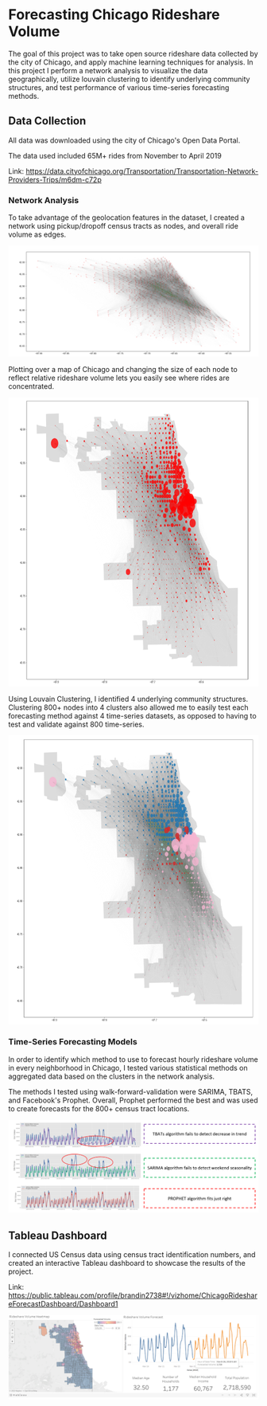 # Forecasting Chicago Rideshare Volume

The goal of this project was to take open source rideshare data collected by the city of Chicago, and apply machine learning techniques for analysis. In this project I perform a network analysis to visualize the data geographically, utilize louvain clustering to identify underlying community structures, and test performance of various time-series forecasting methods.

## Data Collection

All data was downloaded using the city of Chicago's Open Data Portal.

The data used included 65M+ rides from November to April 2019

Link: https://data.cityofchicago.org/Transportation/Transportation-Network-Providers-Trips/m6dm-c72p

### Network Analysis

To take advantage of the geolocation features in the dataset, I created a network using pickup/dropoff census tracts as nodes, and overall ride volume as edges.

![Network 1](https://github.com/brhirsch/Forecasting-Chicago-Rideshare-Volume-/blob/master/images/network1.PNG)


Plotting over a map of Chicago and changing the size of each node to reflect relative rideshare volume lets you easily see where rides are concentrated.


<img src="https://github.com/brhirsch/Forecasting-Chicago-Rideshare-Volume-/blob/master/images/network2.PNG" width="1100" height="580">


Using Louvain Clustering, I identified 4 underlying community structures. Clustering 800+ nodes into 4 clusters also allowed me to easily test each forecasting method against 4 time-series datasets, as opposed to having to test and validate against 800 time-series. 

<img src="https://github.com/brhirsch/Forecasting-Chicago-Rideshare-Volume-/blob/master/images/network3.PNG" width="1100" height="580">


### Time-Series Forecasting Models

In order to identify which method to use to forecast hourly rideshare volume in every neighborhood in Chicago, I tested various statistical methods on aggregated data based on the clusters in the network analysis. 

The methods I tested using walk-forward-validation were SARIMA, TBATS, and Facebook's Prophet. Overall, Prophet performed the best and was used to create forecasts for the 800+ census tract locations. 

![Results](https://github.com/brhirsch/Forecasting-Chicago-Rideshare-Volume-/blob/master/images/model_results.PNG)


## Tableau Dashboard 

I connected US Census data using census tract identification numbers, and created an interactive Tableau dashboard to showcase the results of the project.

Link: https://public.tableau.com/profile/brandin2738#!/vizhome/ChicagoRideshareForecastDashboard/Dashboard1

![Results](https://github.com/brhirsch/Forecasting-Chicago-Rideshare-Volume-/blob/master/images/dashboard.PNG)
